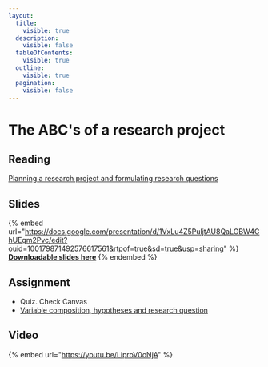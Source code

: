 ```yaml
---
layout:
  title:
    visible: true
  description:
    visible: false
  tableOfContents:
    visible: true
  outline:
    visible: true
  pagination:
    visible: false
---
```


# The ABC's of a research project

## Reading

[Planning a research project and formulating research questions](https://drive.google.com/file/d/1xHIVakPkwJSDwpoU-wzwrW8dTZr115JR/view?usp=sharing)

## Slides

{% embed url="https://docs.google.com/presentation/d/1VxLu4Z5PuljtAU8QaLGBW4ChUEgm2Pvc/edit?ouid=100179871492576617561&rtpof=true&sd=true&usp=sharing" %}
[**Downloadable slides here**](https://docs.google.com/presentation/d/1VxLu4Z5PuljtAU8QaLGBW4ChUEgm2Pvc/edit?usp=sharing\&ouid=100179871492576617561\&rtpof=true\&sd=true)
{% endembed %}

## Assignment

* Quiz. Check Canvas
* [Variable composition, hypotheses and research question](https://docs.google.com/document/d/1VDeFAlU6jEDcFKVDW39z4D9OWp7FI01C/edit?usp=sharing\&ouid=100179871492576617561\&rtpof=true\&sd=true)

## Video

{% embed url="https://youtu.be/LiproV0oNjA" %}
